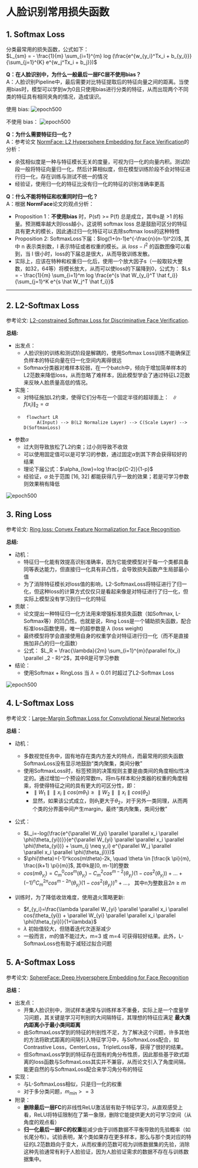 # 人脸识别常用损失函数

## 1. Softmax Loss

分类最常用的损失函数，公式如下：<br>
$L_{sm} = - \frac{1}{m} \sum_{i=1}^{m} log (\frac{e^{w_{y_i}^Tx_i + b_{y_i}}}{\sum_{j=1}^{K} e^{w_j^Tx_i + b_j}})$

**Q：在人脸识别中，为什么一般最后一层FC层不使用bias？**<br>
A：人脸识别Pipeline中，最后需要对比特征提取后的特征向量之间的距离。当使用bias时，模型可以学到w为0且只使用bias进行分类的特征，从而出现两个不同类的特征具有相同夹角的情况，造成误识。

使用 bias:
![epoch500](pics/SoftmaxLoss_bias/epoch=500.jpg)

不使用 bias：
![epoch500](pics/SoftmaxLoss/epoch=500.jpg)

**Q：为什么需要特征归一化？**<br>
A：参考论文 [NormFace: L2 Hypersphere Embedding for Face Verification](https://arxiv.org/pdf/1704.06369.pdf)的分析：

- 余弦相似度是一种与特征模长无关的度量，可视为归一化的向量内积。测试阶段一般将特征向量归一化，然后计算相似度，但在模型训练阶段不会对特征进行归一化，存在训练与测试不统一的情况
- 经验证，使用归一化的特征比没有归一化的特征的识别准确率更高

**Q：什么不能将特征和权重同时归一化？** <br>
A：根据 **NormFace**论文的观点分析：

- Proposition 1：**不使用bias** 时，P(sf) >= P(f) 总是成立，其中s是 >1 的标量。预测概率越大则loss越小，这说明 softmax loss
  总是鼓励可区分的特征具有更大的模长，因此通过归一化特征可以去除softmax loss的这种特性
- Proposition 2: SoftmaxLoss下届：$log(1+(n-1)e^{-\frac{n}{n-1}l^2})$, 其中 n 表示类别数，l 表示特征或者权重的模长。从 $loss-l^2$
  的函数图像可以看到，当 l 很小时，loss的下届总是很大，从而导致训练发散。
- 实际上，应该在特种和权重归一化后，使用一个放大因子s（一般取较大整数，如32，64等）将模长放大，从而可以使loss的下届降到0，公式为： $Ls = - \frac{1}{m} \sum_{i=1}^m log \frac{e^{s \hat W_{y_i}^T \hat f_i}}{\sum_{j=1}^K e^{s \hat W_j^T \hat f_i}}$

---

## 2. L2-Softmax Loss

参考论文: [L2-constrained Softmax Loss for Discriminative Face Verification](https://arxiv.org/pdf/1703.09507.pdf).

**总结:**

- 出发点：
    - 人脸识别的训练和测试阶段是解耦的，使用Softmax Loss训练不能确保正负样本的特征向量在归一化空间内离得很远
    - Softmax分类器对难样本较弱，在一个batch中，倾向于增加简单样本的L2范数来降低loss，从而忽略了难样本，因此模型学会了通过特征L2范数来反映人脸质量高低的情况。
- 实施：
    - 对特征施加L2约束，使得它们分布在一个固定半径的超球面上： $\parallel f(x_i) \parallel _2 = \alpha$
    - ```mermaid
       flowchart LR
           A(Input) --> B(L2 Normalize Layer) --> C(Scale Layer) --> D(SoftmaxLoss)
      ```
- 参数$\alpha$
    - 过大则导致放松了L2约束；过小则导致不收敛
    - 可以使用固定值可以是可学习的参数，通过固定$\alpha$到其下界会获得较好的结果
    - 理论下届公式：$\alpha_{low}=log \frac{p(C-2)}{1-p}$
    - 经验证，$\alpha$ 处于范围 [16, 32] 都能获得几乎一致的效果；若是可学习参数则效果稍有降低

![epoch500](pics/L2-SoftmaxLoss/epoch=500,init_r=24.0,trainable=True.jpg)

## 3. Ring Loss

参考论文: [Ring loss: Convex Feature Normalization for Face Recognition](https://arxiv.org/pdf/1803.00130.pdf).

**总结:**

- 动机：
    - 特征归一化能有效提高识别准确率，因为它能使模型对于每一个类都具备同等表达能力，但直接归一化具有非凸性，会导致损失函数产生局部最小值
    - 为了消除特征模长对loss值的影响，L2-SoftmaxLoss将特征进行了归一化，但这种loss的计算方式仅仅只是看起来像是对特征进行了归一化，但实际上模型没有学习到归一化的特征
- 贡献：
    - 论文提出一种特征归一化方法用来增强标准损失函数（如Softmax, L-Softmax等）的凹凸性。也就是说，Ring
      Loss是一个辅助损失函数，配合标准loss函数使用，唯一的超参数是 $\lambda$ (loss weight)
    - 最终模型将学会直接使用自身的权重学会对特征进行归一化（而不是直接施加非凸的归一化函数）
    - 公式： $L_R = \frac{\lambda}{2m} \sum_{i=1}^{m}(\parallel f(x_i) \parallel _2 - R)^2$，其中R是可学习参数
- 结论：
    - 使用Softmax + RingLoss 当 $\lambda=0.01$ 时超过了L2-Softmax Loss

![epoch500](pics/RingLoss/epoch=500,radius=24.0,loss_weight=0.01.jpg)

## 4. L-Softmax Loss

参考论文：[Large-Margin Softmax Loss for Convolutional Neural Networks](https://arxiv.org/pdf/1612.02295.pdf)

**总结：**

- 动机：
    - 多数视觉任务中，固有地存在类内方差大的特点，而最常用的损失函数SoftmaxLoss没有显示地鼓励“类内聚集，类间分散”
    - 使用SoftmaxLoss时，标签预测的决策规则主要是由类间的角度相似性决定的。通过增加一个预设的常数m，将m与样本和分类器的权重的角度相乘，将使得特征之间的具有更大的可区分性，即：
        - $\parallel W_1 \parallel \parallel x_i \parallel cos(m\theta_1) \ge \parallel W_2 \parallel \parallel x_i
          \parallel cos(\theta_2)$
        - 显然，如果该公式成立，则$\theta_1$更大于$\theta_2$，对于另外一类同理，从而两个类的分界面中间产生margin，最终“类内聚集，类间分散”

- 公式：
    - $L_i=-log(\frac{e^{\parallel W_{yi} \parallel \parallel x_i \parallel \phi(\theta_{yi})}}{e^{\parallel W_{yi}
      \parallel \parallel x_i \parallel \phi(\theta_{yi})} + \sum_{j \neq y_i} e^{\parallel W_j \parallel \parallel x_i
      \parallel \phi(\theta_j)}})$
    - $\phi(\theta)=(-1)^kcos(m\theta)-2k, \quad \theta \in [\frac{k \pi}{m}, \frac{(k+1) \pi}{m}]$, 其中k是[0, m-1]的整数
    - $cos(m\theta_{y_i})=C_m^0cos^m(\theta_{y_i}) - C_m^2cos^{m-2}(\theta_{y_i})(1-cos^2(\theta_{y_i})) + ... + (-1)^nC_m^{2n}cos^{m-2n}(\theta_{y_i})(1-cos^2(\theta_{y_i}))^n + ...$， 其中n为整数且$2n\ge m$
- 训练时，为了降低收敛难度，使用退火策略更新: 
  - $f_{y_i}=\frac{\lambda \parallel W_{yi} \parallel \parallel x_i \parallel  cos(\theta_{yi}) + \parallel W_{yi} \parallel \parallel x_i \parallel \phi(\theta_{yi})}{1+\lambda}$
  - $\lambda$ 初始值较大，但随着迭代次逐渐减少
  - 一般而言，m的值不能过大，m=3 或 m=4 可获得较好结果。此外，L-SoftmaxLoss也有助于减轻过拟合问题

  
## 5. A-Softmax Loss
参考论文: [SphereFace: Deep Hypersphere Embedding for Face Recognition](https://arxiv.org/pdf/1704.08063.pdf)

**总结：**
- 出发点：
  - 开集人脸识别中，测试样本通常与训练样本不重叠，实际上是一个度量学习问题，其关键是学习可判别的大间隔特征，其理想的特征应满足 **最大类内距离小于最小类间距离**
  - 由SoftmaxLoss学到的特征的判别性不足，为了解决这个问题，许多其他的方法将欧式距离的间隔引入特征学习中，与SoftmaxLoss配合，如Contrastive Loss，CenterLoss，TripletLoss等，获得了很好的结果。
  - 但SoftmaxLoss学到的特征存在固有的角分布性质，因此那些基于欧式距离的loss函数与SoftmaxLoss其实并不兼容，从而论文引入了角度间隔，能更自然的与SoftmaxLoss配合来学习角分布的特征
- 实现：
  - 与L-SoftmaxLoss相似，只是归一化的权重
  - 对于多分类问题，$m_{min} >= 3$
- 附录：
  - **删除最后一层FC**的非线性ReLU激活层有助于特征学习，从直观感受上看，ReLU将特征限制在了第一象限，删除它能提供更大的可学习空间（从角度的观点看）
  - **归一化最后一层FC的权重**能减少由于训练数据不平衡导致的先验概率（如长尾分布）。试验表明，某个类如果存在更多样本，那么与那个类对应的特征的L2范数趋向于变大，从而权重的范数可视为训练数据集的先验，消除这种先验通常有利于人脸验证，因为人脸验证需求的数据不存在与训练数据集中。

